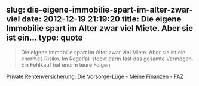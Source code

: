 slug: die-eigene-immobilie-spart-im-alter-zwar-viel
date: 2012-12-19 21:19:20
title: Die eigene Immobilie spart im Alter zwar viel Miete. Aber sie ist ein...
type: quote
---

> Die eigene Immobilie spart im Alter zwar viel Miete. Aber sie ist ein enormes Risiko. Im Regelfall steckt darin fast das gesamte Vermögen. Ein Fehlkauf hat enorm teure Folgen.

[Private Rentenversicherung: Die Vorsorge-Lüge - Meine Finanzen - FAZ](http://www.faz.net/aktuell/finanzen/meine-finanzen/private-rentenversicherung-die-vorsorge-luege-11994658.html)
